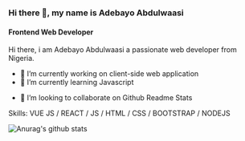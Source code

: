 
### Hi there 👋, my name is Adebayo Abdulwaasi
#### Frontend Web Developer


Hi there, i am Adebayo Abdulwaasi a passionate web developer from Nigeria.

- 🔭 I’m currently working on client-side web application
- 🌱 I’m currently learning Javascript
* 👯 I’m looking to collaborate on Github Readme Stats


Skills: VUE JS / REACT / JS / HTML / CSS / BOOTSTRAP / NODEJS









![Anurag's github stats](https://github-readme-stats.vercel.app/api?username=Abduwaasi)


